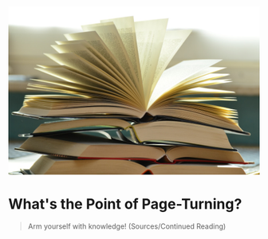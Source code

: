 ![Open Book](https://github.com/MMOG77/01-My-Blog/blob/master/Boox.jpeg)
# What's the Point of Page-Turning?

> Arm yourself with knowledge! (Sources/Continued Reading)
>
>
>
